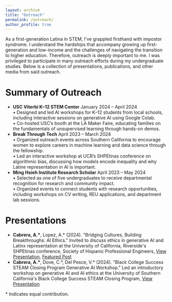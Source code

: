 ```yaml
---
layout: archive
title: "Outreach"
permalink: /outreach/
author_profile: true
---
```


As a first-generation Latina in STEM, I've grappled firsthand with impostor syndrome. I understand the hardships that accompany growing up first-generation and low-income and the challenges of navigating the transition to higher education. Therefore, outreach is deeply important to me. I was privileged to participate in many outreach efforts during my undergraduate studies. Below is a collection of presentations, publications, and other media from said outreach. 

Summary of Outreach
======
- **USC Viterbi K–12 STEM Center**   January 2024 – April 2024  
  • Designed and led AI workshops for K–12 students from local schools, including interactive sessions on generative AI using Google Colab.  
  • Co-hosted USC’s booth at the LA Maker Faire, educating families on the fundamentals of unsupervised learning through hands-on demos.
- **Break Through Tech**   April 2023 – March 2024  
  • Organized outreach events across Southern California to encourage women to explore careers in machine learning and data science through the fellowship.  
  • Led an interactive workshop at UCR’s SHPEtinas conference on algorithmic bias, discussing how models encode inequality and why Latine representation in AI is important.
- **Ming Hsieh Institute Research Scholar**   April 2023 – May 2024  
  • Selected as one of five undergraduates to receive departmental recognition for research and community impact.  
  • Organized events to connect students with research opportunities, including workshops on CV writing, REU applications, and department lab sessions.

Presentations
======
- **Cabrera, A.\***, Lopez, A.\* (2024). "Bridging Cultures, Building Breakthroughs: AI Ethics." Invited to discuss ethics in generative AI and Latinx representation at the University of California, Riverside's SHPEtinas conference, Society of Hispanic Professional Engineers, [View Presentation](https://www.canva.com/design/DAF68a0EoVg/10LLaDGFv9QARDt8gLvsPQ/edit?utm_content=DAF68a0EoVg&utm_campaign=designshare&utm_medium=link2&utm_source=sharebutton), [Featured Post](https://www.linkedin.com/posts/usc-viterbi-school-of-engineering_in-honor-of-mlk-day-we-are-highlighting-activity-7152694214911213568-Rank?utm_source=share&utm_medium=member_desktop)
- **Cabrera, A.\***, Dove, C.\*, Del Pesce, V.\* (2024). "Black College Success STEAM Closing Program Generative AI Workshop." Led an introductory workshop on generative AI and AI ethics at the University of Southern California's Black College Success STEAM Closing Program, [View Presentation](https://www.canva.com/design/DAGEGgOM7Ck/P0GE9ifEF6JzA_iU8QNshA/edit?utm_content=DAGEGgOM7Ck&utm_campaign=designshare&utm_medium=link2&utm_source=sharebutton)

\* Indicates equal contribution.
